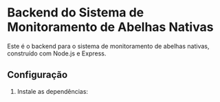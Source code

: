 # Backend do Sistema de Monitoramento de Abelhas Nativas

Este é o backend para o sistema de monitoramento de abelhas nativas, construído com Node.js e Express.

## Configuração

1. Instale as dependências:

